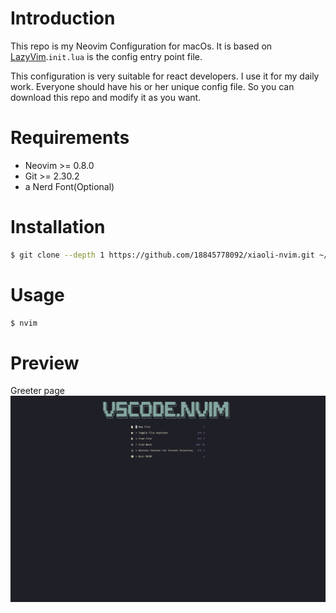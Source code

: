 # Introduction

This repo is my Neovim Configuration for macOs. It is based on [LazyVim](https://github.com/LazyVim/LazyVim).`init.lua` is the config entry point file.

This configuration is very suitable for react developers. I use it for my daily work.
Everyone should have his or her unique config file. So you can download this repo and modify it as you want.

# Requirements

- Neovim >= 0.8.0
- Git >= 2.30.2
- a Nerd Font(Optional)

# Installation

```bash
$ git clone --depth 1 https://github.com/18845778092/xiaoli-nvim.git ~/.config/nvim
```

# Usage

```bash
$ nvim
```

# Preview

Greeter page
![image](./images/alpha.png)
